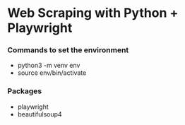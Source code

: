 # Web Scraping with Python + Playwright

### Commands to set the environment

- python3 -m venv env
- source env/bin/activate

### Packages

- playwright
- beautifulsoup4
